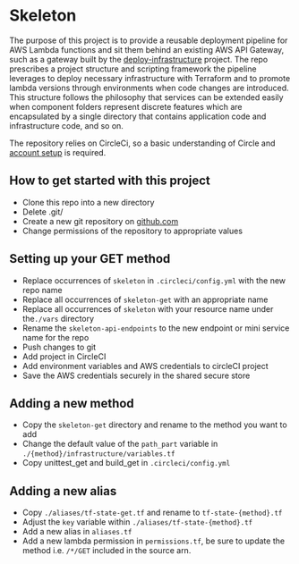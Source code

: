 # Skeleton

The purpose of this project is to provide a reusable deployment pipeline for AWS Lambda functions and sit them behind an existing AWS API Gateway,
such as a gateway built by the [deploy-infrastructure](https://github.com/MattPuzey/deploy-infrastructure) project.
The repo prescribes a project structure and scripting framework the pipeline leverages to deploy necessary infrastructure with Terraform and to promote lambda versions
through environments when code changes are introduced. This structure follows the philosophy that services can be extended easily when component folders represent 
discrete features which are encapsulated by a single directory that contains application code and infrastructure code, and so on.
   
The repository relies on CircleCi, so a basic understanding of Circle and [account setup](https://circleci.com/docs/1.0/getting-started/) is required.

## How to get started with this project
     

- Clone this repo into a new directory
- Delete .git/
- Create a new git repository on [github.com]()
- Change permissions of the repository to appropriate values

## Setting up your GET method

- Replace occurrences of `skeleton` in `.circleci/config.yml` with the new repo name
- Replace all occurrences of `skeleton-get` with an appropriate name
- Replace all occurrences of `skeleton` with your resource name under the`./vars` directory
- Rename the `skeleton-api-endpoints` to the new endpoint or mini service name for the repo
- Push changes to git
- Add project in CircleCI
- Add environment variables and AWS credentials to circleCI project
- Save the AWS credentials securely in the shared secure store

## Adding a new method

- Copy the `skeleton-get` directory and rename to the method you want to add
- Change the default value of the `path_part` variable in `./{method}/infrastructure/variables.tf`
- Copy unittest_get and build_get in `.circleci/config.yml`


## Adding a new alias

- Copy `./aliases/tf-state-get.tf` and rename to `tf-state-{method}.tf`
- Adjust the `key` variable within `./aliases/tf-state-{method}.tf`
- Add a new alias in `aliases.tf`
- Add a new lambda permission in `permissions.tf`, be sure to update the method i.e. `/*/GET` included in the source arn.

